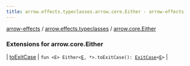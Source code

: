```yaml
---
title: arrow.effects.typeclasses.arrow.core.Either - arrow-effects
---
```


[arrow-effects](../../index.html) / [arrow.effects.typeclasses](../index.html) / [arrow.core.Either](./index.html)

### Extensions for arrow.core.Either

| [toExitCase](to-exit-case.html) | `fun <E> Either<`[`E`](to-exit-case.html#E)`, *>.toExitCase(): `[`ExitCase`](../-exit-case/index.html)`<`[`E`](to-exit-case.html#E)`>` |

